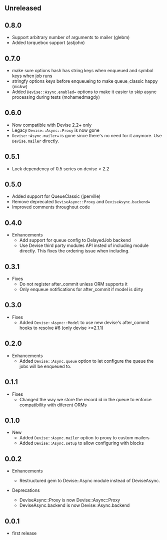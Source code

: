 ## Unreleased

## 0.8.0

* Support arbitrary number of arguments to mailer (glebm)
* Added torquebox support (astjohn)

## 0.7.0

* make sure options hash has string keys when enqueued and symbol keys when job runs
* stringfy options keys before enqueueing to make queue_classic happy (nickw)
* Added `Devise::Async.enabled=` options to make it easier to skip async processing during tests (mohamedmagdy)

## 0.6.0

* Now compatible with Devise 2.2+ only
* Legacy `Devise::Async::Proxy` is now gone
* `Devise::Async.mailer=` is gone since there's no need for it anymore.
  Use `Devise.mailer` directly.

## 0.5.1

* Lock dependency of 0.5 series on devise < 2.2

## 0.5.0

* Added support for QueueClassic (jperville)
* Remove deprecated `DeviseAsync::Proxy` and `DeviseAsync.backend=`
* Improved comments throughout code

## 0.4.0

* Enhancements
  * Add support for queue config to DelayedJob backend
  * Use Devise third party modules API insted of including module directly.
    This fixes the ordering issue when including.

## 0.3.1

* Fixes
  * Do not register after_commit unless ORM supports it
  * Only enqueue notifications for after_commit if model is dirty

## 0.3.0

* Fixes
  * Added `Devise::Async::Model` to use new devise's after_commit hooks to resolve #6 (only devise >=2.1.1)

## 0.2.0

* Enhancements
  * Added `Devise::Async.queue` option to let configure the queue
  the jobs will be enqueued to.

## 0.1.1

* Fixes
  * Changed the way we store the record id in the queue to enforce
  compatibility with diferent ORMs

## 0.1.0

* New
	* Added `Devise::Async.mailer` option to proxy to custom mailers
	* Added `Devise::Async.setup` to allow configuring with blocks

## 0.0.2

* Enhancements
	* Restructured gem to Devise::Async module instead of DeviseAsync.

* Deprecations
	* DeviseAsync::Proxy is now Devise::Async::Proxy
	* DeviseAsync.backend is now Devise::Async.backend

## 0.0.1

* first release
